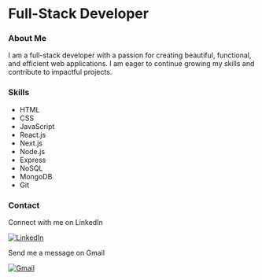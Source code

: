 <h1>Full-Stack Developer</h1>

<h3>About Me</h3>

<p>I am a full-stack developer with a passion for creating beautiful, functional, and efficient web applications. I am eager to continue growing my skills and contribute to impactful projects.</p>

<h3>Skills</h3>

<ul>
  <li>HTML</li>
  <li>CSS</li>
  <li>JavaScript</li>
  <li>React.js</li>
  <li>Next.js</li>
  <li>Node.js</li>
  <li>Express</li>
  <li>NoSQL</li>
  <li>MongoDB</li>
  <li>Git</li>
</ul>

<h3>Contact</h3>

<p>Connect with me on LinkedIn</p>

[linkedin-shield]: https://img.shields.io/badge/-LinkedIn-black.svg?style=flat-square&logo=linkedin&colorB=0077B5
[linkedin-url]: https://www.linkedin.com/in/mishael-keidar
[![LinkedIn][linkedin-shield]][linkedin-url]

<p>Send me a message on Gmail</p>

[gmail-shield]: https://img.shields.io/badge/-Gmail-lightred.svg?style=flat-square&logo=gmail&colorB=#ff6961
[gmail-url]: mailto:keidarmishael@gmail.com
[![Gmail][gmail-shield]][gmail-url]
